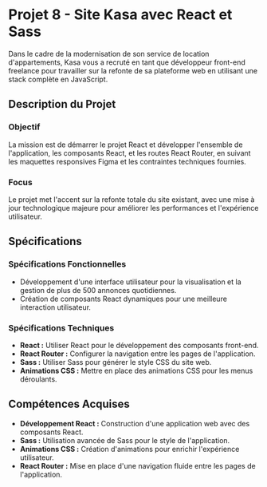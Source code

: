 # Projet 8 -  Site  Kasa avec React et Sass

Dans le cadre de la modernisation de son service de location d'appartements, Kasa vous a recruté en tant que développeur front-end freelance pour travailler sur la refonte de sa plateforme web en utilisant une stack complète en JavaScript.

## Description du Projet

### Objectif

La mission est de démarrer le projet React et développer l'ensemble de l'application, les composants React, et les routes React Router, en suivant les maquettes responsives Figma et les contraintes techniques fournies.

### Focus

Le projet met l'accent sur la refonte totale du site existant, avec une mise à jour technologique majeure pour améliorer les performances et l'expérience utilisateur.

## Spécifications

### Spécifications Fonctionnelles

- Développement d'une interface utilisateur pour la visualisation et la gestion de plus de 500 annonces quotidiennes.
- Création de composants React dynamiques pour une meilleure interaction utilisateur.

### Spécifications Techniques

- **React :** Utiliser React pour le développement des composants front-end.
- **React Router :** Configurer la navigation entre les pages de l'application.
- **Sass :** Utiliser Sass pour générer le style CSS du site web.
- **Animations CSS :** Mettre en place des animations CSS pour les menus déroulants.

## Compétences Acquises

- **Développement React :** Construction d'une application web avec des composants React.
- **Sass :** Utilisation avancée de Sass pour le style de l'application.
- **Animations CSS :** Création d'animations pour enrichir l'expérience utilisateur.
- **React Router :** Mise en place d'une navigation fluide entre les pages de l'application.

